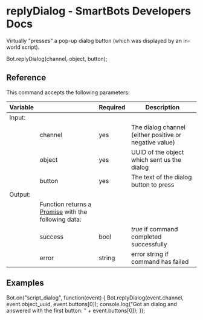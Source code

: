 # replyDialog - SmartBots Developers Docs

Virtually "presses" a pop-up dialog button (which was displayed by an in-world script).

Bot.replyDialog(channel, object, button);

## Reference

This command accepts the following parameters:

| Variable |     | Required | Description |
| --- | --- | --- | --- |
| Input: |     |     |     |
|     | channel | yes | The dialog channel (either positive or negative value) |
|     | object | yes | UUID of the object which sent us the dialog |
|     | button | yes | The text of the dialog button to press |
| Output: |     |     |     |
|     | Function returns a [Promise](https://www.mysmartbots.com/dev/docs/Bot_Playground/Callbacks_and_return_values "Bot Playground/Callbacks and return values") with the following data: |     |     |
|     | success | bool | _true_ if command completed successfully |
|     | error | string | error string if command has failed |

## Examples

Bot.on("script\_dialog", function(event) {
	Bot.replyDialog(event.channel, event.object\_uuid, event.buttons\[0\]);
	console.log("Got an dialog and answered with the first button: " + event.buttons\[0\]);
});

